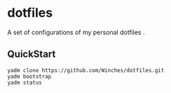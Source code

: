 # dotfiles

A set of configurations of my personal dotfiles .

## QuickStart
```shell
yadm clone https://github.com/Winches/dotfiles.git
yadm bootstrap
yadm status
```
